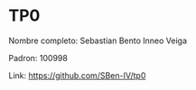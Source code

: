 # TP0

Nombre completo: Sebastian Bento Inneo Veiga

Padron: 100998

Link: https://github.com/SBen-IV/tp0
